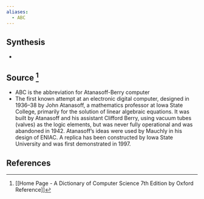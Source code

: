 ```yaml
---
aliases:
  - ABC
---
```

## Synthesis
- 
## Source [^1]
- ABC is the abbreviation for Atanasoff-Berry computer
- The first known attempt at an electronic digital computer, designed in 1936–38 by John Atanasoff, a mathematics professor at Iowa State College, primarily for the solution of linear algebraic equations. It was built by Atanasoff and his assistant Clifford Berry, using vacuum tubes (valves) as the logic elements, but was never fully operational and was abandoned in 1942. Atanasoff’s ideas were used by Mauchly in his design of ENIAC. A replica has been constructed by Iowa State University and was first demonstrated in 1997.
## References

[^1]: [[Home Page - A Dictionary of Computer Science 7th Edition by Oxford Reference]]